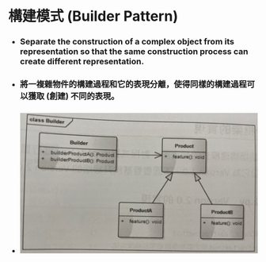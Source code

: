 構建模式 (Builder Pattern)
=====
* ### Separate the construction of a complex object from its representation so that the same construction process can create different representation.
* ### 將一複雜物件的構建過程和它的表現分離，使得同樣的構建過程可以獲取 (創建) 不同的表現。
* ### ![image](https://raw.githubusercontent.com/GitHub-WeiChiang/main/master/DesignPatterns/Python/%E6%A7%8B%E5%BB%BA%E6%A8%A1%E5%BC%8F%20(Builder%20Pattern)/%E6%A7%8B%E5%BB%BA%E6%A8%A1%E5%BC%8F%E7%9A%84%E9%A1%9E%E5%88%A5%E5%9C%96.jpg)
